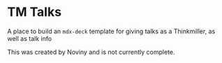 # TM Talks

A place to build an `mdx-deck` template for giving talks as a Thinkmiller, as well as talk info

This was created by Noviny and is not currently complete.